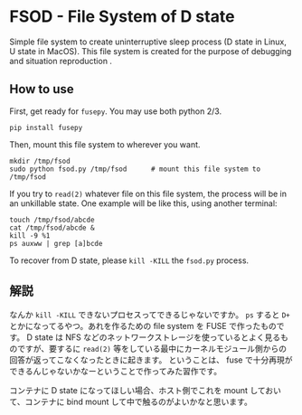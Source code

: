 # FSOD - File System of D state

Simple file system to create uninterruptive sleep process (D state in Linux, U state in MacOS).
This file system is created for the purpose of debugging and situation reproduction .

## How to use

First, get ready for `fusepy`. You may use both python 2/3.

```
pip install fusepy
```

Then, mount this file system to wherever you want.

```
mkdir /tmp/fsod
sudo python fsod.py /tmp/fsod      # mount this file system to /tmp/fsod
```

If you try to `read(2)` whatever file on this file system, the process will be in an unkillable state.
One example will be like this, using another terminal:

```
touch /tmp/fsod/abcde
cat /tmp/fsod/abcde &
kill -9 %1
ps auxww | grep [a]bcde
```

To recover from D state, please `kill -KILL` the `fsod.py` process.

## 解説

なんか `kill -KILL` できないプロセスってできるじゃないですか。 `ps` すると `D+` とかになってるやつ。あれを作るための file system を FUSE で作ったものです。
D state は NFS などのネットワークストレージを使っているとよく見るものですが、要するに `read(2)` 等をしている最中にカーネルモジュール側からの回答が返ってこなくなったときに起きます。
ということは、 fuse で十分再現ができるんじゃないかなーということで作ってみた習作です。

コンテナに D state になってほしい場合、ホスト側でこれを mount しておいて、コンテナに bind mount して中で触るのがよいかなと思います。
